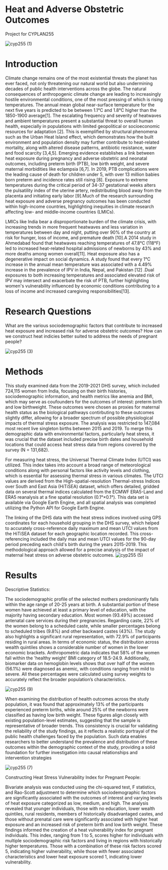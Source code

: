 # Heat and Adverse Obstetric Outcomes
Project for CYPLAN255

![cyp255 (1)](https://github.com/gracer080/heatandbirths/assets/79069159/cf42e4fb-62c2-404f-9a9d-f874498a35df)

# Introduction
  Climate change remains one of the most existential threats the planet has ever faced, not only threatening our natural world but also undermining decades of public health interventions across the globe. The natural consequences of anthropogenic climate change are leading to increasingly hostile environmental conditions, one of the most pressing of which is rising temperatures. The annual mean global near-surface temperature for the next five years is predicted to be between 1.1°C and 1.8°C higher than the 1850-1900 average[1]. The escalating frequency and severity of heatwaves and ambient temperatures present a substantial threat to overall human health, especially in populations with limited geopolitical or socioeconomic resources for adaptation [2]. This is exemplified by structural phenomena such as the Urban Heat Island effect, which demonstrates how the built environment and population density may further contribute to heat-related mortality, along with altered disease patterns, antibiotic resistance, water and food scarcity [3,4,5].
Emerging evidence establishes a link between heat exposure during pregnancy and adverse obstetric and neonatal outcomes, including preterm birth (PTB), low birth weight, and severe maternal morbidities like eclampsia [6,7]. In 2019, PTB complications were the leading cause of death for children under 5, with over 13 million babies born preterm and incidence rates still rising [8]. Exposure to extreme temperatures during the critical period of 34-37 gestational weeks alters the pulsatility index of the uterine artery, redistributing blood away from the placenta and initiating early labor [9].Much of the research surrounding heat exposure and adverse pregnancy outcomes has been conducted within high-income countries, highlighting inequities in climate research affecting low- and middle-income countries (LMICs).

  LMICs like India bear a disproportionate burden of the climate crisis, with increasing trends in more frequent heatwaves and less variation in temperatures between day and night, putting over 90% of the country at risk for hunger, loss of income, and premature death [10].A 2014 study in Ahmedabad found that heatwaves reaching temperatures of 47.8°C (118°F)  led to increased heat-related hospital admissions of newborns by 43% and more deaths among women overall[11]. Heat exposure also has a degenerative impact on social dynamics. A study found that every 1°C increase in the annual mean temperature was associated with a 4.49% increase in the prevalence of IPV in India, Nepal, and Pakistan [12] .Dual exposures to both increasing temperatures and associated elevated risk of IPV may intersect and exacerbate the risk of PTB, further highlighting women's vulnerability influenced by economic conditions contributing to a loss of income and increased caregiving responsibilities[13].

# Research Questions

What are the various sociodemographic factors that contribute to increased heat exposure and increased risk for adverse obstetric outcomes? How can we construct heat indicies better suited to address the needs of pregnant people?

![cyp255 (3)](https://github.com/gracer080/heatandbirths/assets/79069159/24c216eb-27db-44d6-891b-ff06a6a0b90d)


# Methods

This study examined data from the 2019-2021 DHS survey, which included 724,115 women from India, focusing on their birth histories, sociodemographic information, and health metrics like anemia and BMI, which may serve as coufounders for the outcomes of interest: preterm birth and low birthweight. These outcomes were chosen as proxies for maternal health status as the biological pathways contirbuting to these outcomes slightly differ, allowing for a broader spectrum of possible physiological impacts of thermal stress exposure. The analysis was restricted to 147,084 most recent live singleton births between 2015 and 2019. To merge this demographic data with environmental factors, particularly heat stress, it was crucial that the dataset included precise birth dates and household locations that could access heat stress data from regions covered by the survey (N = 131,682).

For measuring heat stress, the Universal Thermal Climate Index (UTCI) was utilized. This index takes into account a broad range of meteorological conditions along with personal factors like activity levels and clothing, which is essential for assessing thermal stress in various climates. The UTCI values are derived from the High-spatial-resolution Thermal-stress Indices over South and East Asia (HiTiSEA) dataset, which offers detailed, gridded data on several thermal indices calculated from the ECMWF ERA5-Land and ERA5 reanalysis at a fine spatial resolution (0.1°×0.1°). This data set is available via Google Earth Engine, and all spatial analysis was completed utilizing the Python API for Google Earth Engine. 

The linking of the DHS data with the heat stress indices involved using GPS coordinates for each household grouping in the DHS survey, which helped to accurately cross-reference daily maximum and mean UTCI values from the HiTiSEA dataset for each geographic location recorded. This cross-referencing included the daily max and mean UTCI values for the 90-day period preceding each child's birth during the years 2015-2019. This methodological approach allowed for a precise analysis of the impact of maternal heat stress on adverse obstetric outcomes.
![cyp255 (5)](https://github.com/gracer080/heatandbirths/assets/79069159/c54d56c4-a629-4182-a11b-c8d5ef306b7c)

# Results

Descriptive Statistics:

The sociodemographic profile of the selected mothers predominantly falls within the age range of 20-25 years at birth. A substantial portion of these women have achieved at least a primary level of education, with the majority having secondary education. Most women (93.49%) accessed antenatal care services during their pregnancies. Regarding caste, 22% of the women belong to a scheduled caste, while smaller percentages belong to scheduled tribes (9.8%) and other backward castes (43%). The study also highlights a significant rural representation, with 72.9% of participants residing in rural areas. In terms of economic status, the distribution across wealth quintiles shows a considerable number of women in the lower economic brackets. Anthropometric data indicates that 58% of the women fall within the 'healthy weight' BMI category of 18.5-24.9. Additionally, biomarker data on hemoglobin levels shows that over half of the women (56.1%) were diagnosed as anemic, with conditions ranging from mild to severe. All these percentages were calculated using survey weights to accurately reflect the broader population’s characteristics.

![cyp255 (9)](https://github.com/gracer080/heatandbirths/assets/79069159/d84bae60-5e78-463e-8af9-2f9aeee6dc52)


When examining the distribution of health outcomes across the study population, it was found that approximately 13% of the participants experienced preterm births, while around 25% of the newborns were classified as having low birth weight. These figures align closely with existing population-level estimates, suggesting that the sample is representative of broader trends. This consistency is crucial for validating the reliability of the study findings, as it reflects a realistic portrayal of the public health challenges faced by the population. Such data enables researchers to better understand the prevalence and distribution of these outcomes within the demographic context of the study, providing a solid foundation for further investigation into causal relationships and intervention strategies

![cyp255 (7)](https://github.com/gracer080/heatandbirths/assets/79069159/14f2b216-3502-47c1-8e79-384fc7f9a72a)

Constructing Heat Stress Vulnerability Index for Pregnant People:

Bivariate analysis was conducted using the chi-squared test, F statistics, and Rao-Scott adjustment to determine which sociodemographic factors are significantly associated with the outcomes of interest and varying levels of heat exposure categorized as low, medium, and high. The analysis revealed that younger individuals, those with no education, lower wealth quintiles, rural residents, members of historically disadvantaged castes, and those without prenatal care were significantly associated with higher heat exposure and an increased risk of preterm birth and low birth weight. These findings informed the creation of a heat vulnerability index for pregnant individuals. This index, ranging from 1 to 5, scores higher for individuals with multiple sociodemographic risk factors and living in regions with historically higher temperatures. Those with a combination of these risk factors scored 5, indicating higher vulnerability, while those with fewer associated characteristics and lower heat exposure scored 1, indicating lower vulnerability.

